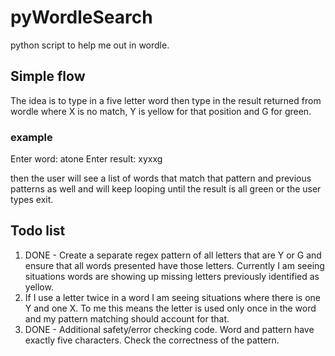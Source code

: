 # pyWordleSearch
python script to help me out in wordle.

## Simple flow

The idea is to type in a five letter word then type in the result returned from wordle where X is no match, Y is yellow for that position and G for green. 

### example

Enter word:  atone
Enter result: xyxxg

then the user will see a list of words that match that pattern and previous patterns as well and will keep looping until the result is all green or the user types exit. 

## Todo list

1. DONE - Create a separate regex pattern of all letters that are Y or G and ensure that all words presented have those letters.  Currently I am seeing situations words are showing up missing letters previously identified as yellow. 
2. If I use a letter twice in a word I am seeing situations where there is one Y and one X.   To me this means the letter is used only once in the word and my pattern matching should account for that. 
3. DONE - Additional safety/error checking code.  Word and pattern have exactly five characters.  Check the correctness of the pattern.